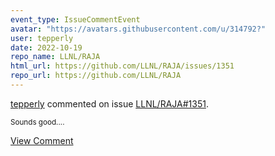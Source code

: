 ```yaml
---
event_type: IssueCommentEvent
avatar: "https://avatars.githubusercontent.com/u/314792?"
user: tepperly
date: 2022-10-19
repo_name: LLNL/RAJA
html_url: https://github.com/LLNL/RAJA/issues/1351
repo_url: https://github.com/LLNL/RAJA
---
```


<a href='https://github.com/tepperly' target='_blank'>tepperly</a> commented on issue <a href='https://github.com/LLNL/RAJA/issues/1351' target='_blank'>LLNL/RAJA#1351</a>.

<small>Sounds good....</small>

<a href='https://github.com/LLNL/RAJA/issues/1351' target='_blank'>View Comment</a>